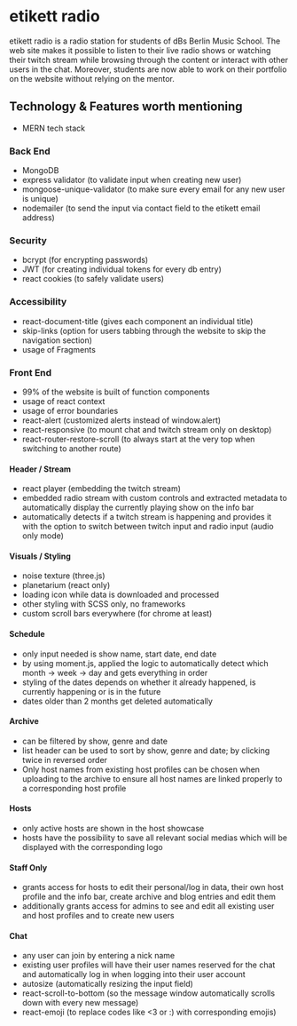 # etikett radio

etikett radio is a radio station for students of dBs Berlin Music School.
The web site makes it possible to listen to their live radio shows or watching their twitch stream while browsing through the content or interact with other users in the chat.
Moreover, students are now able to work on their portfolio on the website without relying on the mentor.

## Technology & Features worth mentioning

- MERN tech stack

### Back End

- MongoDB
- express validator (to validate input when creating new user)
- mongoose-unique-validator (to make sure every email for any new user is unique)
- nodemailer (to send the input via contact field to the etikett email address)

### Security

- bcrypt (for encrypting passwords)
- JWT (for creating individual tokens for every db entry)
- react cookies (to safely validate users)

### Accessibility 

- react-document-title (gives each component an individual title)
- skip-links (option for users tabbing through the website to skip the navigation section)
- usage of Fragments

### Front End

- 99% of the website is built of function components
- usage of react context
- usage of error boundaries
- react-alert (customized alerts instead of window.alert)
- react-responsive (to mount chat and twitch stream only on desktop)
- react-router-restore-scroll (to always start at the very top when switching to another route)


#### Header / Stream
- react player (embedding the twitch stream)
- embedded radio stream with custom controls and extracted metadata to automatically display the currently playing show on the info bar
- automatically detects if a twitch stream is happening and provides it with the option to switch between twitch input and radio input (audio only mode)

#### Visuals / Styling
- noise texture (three.js)
- planetarium (react only)
- loading icon while data is downloaded and processed
- other styling with SCSS only, no frameworks
- custom scroll bars everywhere (for chrome at least)

#### Schedule

- only input needed is show name, start date, end date
- by using moment.js, applied the logic to automatically detect which month -> week -> day and gets everything in order
- styling of the dates depends on whether it already happened, is currently happening or is in the future
- dates older than 2 months get deleted automatically 

#### Archive

- can be filtered by show, genre and date
- list header can be used to sort by show, genre and date; by clicking twice in reversed order
- Only host names from existing host profiles can be chosen when uploading to the archive to ensure all host names are linked properly to a corresponding host profile

#### Hosts

- only active hosts are shown in the host showcase
- hosts have the possibility to save all relevant social medias which will be displayed with the corresponding logo

#### Staff Only

- grants access for hosts to edit their personal/log in data, their own host profile and the info bar, create archive and blog entries and edit them
- additionally grants access for admins to see and edit all existing user and host profiles and to create new users

#### Chat

- any user can join by entering a nick name
- existing user profiles will have their user names reserved for the chat and automatically log in when logging into their user account
- autosize (automatically resizing the input field)
- react-scroll-to-bottom (so the message window automatically scrolls down with every new message)
- react-emoji (to replace codes like <3 or :) with corresponding emojis)


